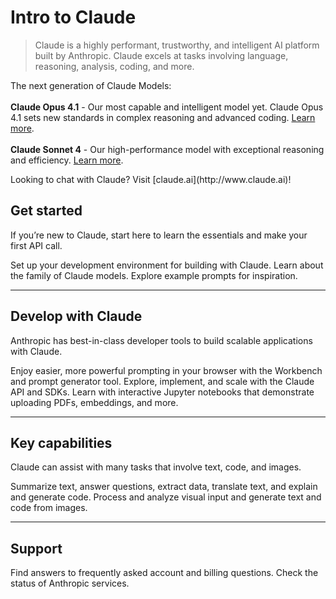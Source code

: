 # Intro to Claude

> Claude is a highly performant, trustworthy, and intelligent AI platform built by Anthropic. Claude excels at tasks involving language, reasoning, analysis, coding, and more.

<Tip>The next generation of Claude Models:<br /><br />
**Claude Opus 4.1** - Our most capable and intelligent model yet. Claude Opus 4.1 sets new standards in complex reasoning and advanced coding. [Learn more](https://www.anthropic.com/news/claude-opus-4-1).<br /><br />
**Claude Sonnet 4** - Our high-performance model with exceptional reasoning and efficiency. [Learn more](https://www.anthropic.com/news/claude-4).</Tip>

<Note>
  Looking to chat with Claude? Visit [claude.ai](http://www.claude.ai)!
</Note>

## Get started

If you’re new to Claude, start here to learn the essentials and make your first API call.

<CardGroup cols={3}>
  <Card title="Get started" icon="check" href="/en/docs/get-started">
    Set up your development environment for building with Claude.
  </Card>

  <Card title="Learn about Claude" icon="head-side-gear" href="/en/docs/about-claude/models/overview">
    Learn about the family of Claude models.
  </Card>

  <Card title="Prompt Library" icon="books" href="/en/resources/prompt-library/library">
    Explore example prompts for inspiration.
  </Card>
</CardGroup>

***

## Develop with Claude

Anthropic has best-in-class developer tools to build scalable applications with Claude.

<CardGroup cols={3}>
  <Card title="Developer Console" icon="laptop" href="https://console.anthropic.com">
    Enjoy easier, more powerful prompting in your browser with the Workbench and prompt generator tool.
  </Card>

  <Card title="API Reference" icon="code" href="/en/api/overview">
    Explore, implement, and scale with the Claude API and SDKs.
  </Card>

  <Card title="Claude Cookbook" icon="hat-chef" href="https://github.com/anthropics/anthropic-cookbook">
    Learn with interactive Jupyter notebooks that demonstrate uploading PDFs, embeddings, and more.
  </Card>
</CardGroup>

***

## Key capabilities

Claude can assist with many tasks that involve text, code, and images.

<CardGroup cols={2}>
  <Card title="Text and code generation" icon="input-text" href="/en/docs/build-with-claude/text-generation">
    Summarize text, answer questions, extract data, translate text, and explain and generate code.
  </Card>

  <Card title="Vision" icon="image" href="/en/docs/build-with-claude/vision">
    Process and analyze visual input and generate text and code from images.
  </Card>
</CardGroup>

***

## Support

<CardGroup cols={2}>
  <Card title="Help Center" icon="circle-question" href="https://support.claude.com/en/">
    Find answers to frequently asked account and billing questions.
  </Card>

  <Card title="Service Status" icon="chart-line" href="https://www.claude.com/status">
    Check the status of Anthropic services.
  </Card>
</CardGroup>
